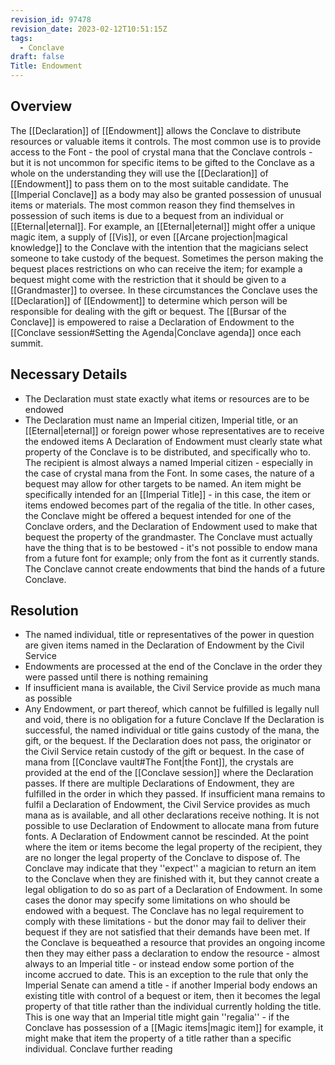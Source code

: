 ```yaml
---
revision_id: 97478
revision_date: 2023-02-12T10:51:15Z
tags:
  - Conclave
draft: false
Title: Endowment
---
```

## Overview
The [[Declaration]] of [[Endowment]] allows the Conclave to distribute resources or valuable items it controls. The most common use is to provide access to the Font - the pool of crystal mana that the Conclave controls - but it is not uncommon for specific items to be gifted to the Conclave as a whole on the understanding they will use the [[Declaration]] of [[Endowment]] to pass them on to the most suitable candidate. 
The [[Imperial Conclave]] as a body may also be granted possession of unusual items or materials. The most common reason they find themselves in possession of such items is due to a bequest from an individual or [[Eternal|eternal]]. For example, an [[Eternal|eternal]] might offer a unique magic item, a supply of [[Vis]], or even [[Arcane projection|magical knowledge]] to the Conclave with the intention that the magicians select someone to take custody of the bequest. Sometimes the person making the bequest places restrictions on who can receive the item; for example a bequest might come with the restriction that it should be given to a [[Grandmaster]] to oversee.
In these circumstances the Conclave uses the [[Declaration]] of [[Endowment]] to determine which person will be responsible for dealing with the gift or bequest.
The [[Bursar of the Conclave]] is empowered to raise a Declaration of Endowment to the [[Conclave session#Setting the Agenda|Conclave agenda]] once each summit.
## Necessary Details
* The Declaration must state exactly what items or resources are to be endowed
* The Declaration must name an Imperial citizen, Imperial title, or an [[Eternal|eternal]] or foreign power whose representatives are to receive the endowed items
A Declaration of Endowment must clearly state what property of the Conclave is to be distributed, and specifically who to. The recipient is almost always a named Imperial citizen - especially in the case of crystal mana from the Font. In some cases, the nature of a bequest may allow for other targets to be named. An item might be specifically intended for an [[Imperial Title]] - in this case, the item or items endowed becomes part of the regalia of the title. In other cases, the Conclave might be offered a bequest intended for one of the Conclave orders, and the Declaration of Endowment used to make that bequest the property of the grandmaster.
The Conclave must actually have the thing that is to be bestowed - it's not possible to endow mana from a future font for example; only from the font as it currently stands. The Conclave cannot create endowments that bind the hands of a future Conclave.
## Resolution
* The named individual, title or representatives of the power in question are given items named in the Declaration of Endowment by the Civil Service
* Endowments are processed at the end of the Conclave in the order they were passed until there is nothing remaining
* If insufficient mana is available, the Civil Service provide as much mana as possible
* Any Endowment, or part thereof, which cannot be fulfilled is legally null and void, there is no obligation for a future Conclave
If the Declaration is successful, the named individual or title gains custody of the mana, the gift, or the bequest. If the Declaration does not pass, the originator or the Civil Service retain custody of the gift or bequest.
In the case of mana from [[Conclave vault#The Font|the Font]], the crystals are provided at the end of the [[Conclave session]] where the Declaration passes. If there are multiple Declarations of Endowment, they are fulfilled in the order in which they passed. If insufficient mana remains to fulfil a Declaration of Endowment, the Civil Service provides as much mana as is available, and all other declarations receive nothing. It is not possible to use Declaration of Endowment to allocate mana from future fonts.
A Declaration of Endowment cannot be rescinded. At the point where the item or items become the legal property of the recipient, they are no longer the legal property of the Conclave to dispose of. The Conclave may indicate that they ''expect'' a magician to return an item to the Conclave when they are finished with it, but they cannot create a legal obligation to do so as part of a Declaration of Endowment.
In some cases the donor may specify some limitations on who should be endowed with a bequest. The Conclave has no legal requirement to comply with these limitations - but the donor may fail to deliver their bequest if they are not satisfied that their demands have been met.
If the Conclave is bequeathed a resource that provides an ongoing income then they may either pass a declaration to endow the resource - almost always to an Imperial title - or instead endow some portion of the income accrued to date. This is an exception to the rule that only the Imperial Senate can amend a title - if another Imperial body endows an existing title with control of a bequest or item, then it becomes the legal property of that title rather than the individual currently holding the title. This is one way that an Imperial title might gain ''regalia'' - if the Conclave has possession of a [[Magic items|magic item]] for example, it might make that item the property of a title rather than a specific individual.
Conclave further reading